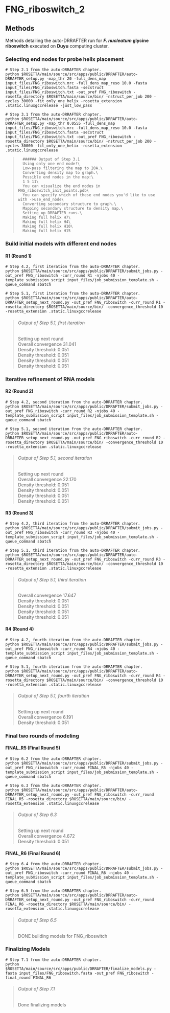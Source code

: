 # FNG_riboswitch_2

## Methods

Methods detailing the auto-DRRAFTER run for ***F. nucleatum* glycine riboswitch** executed on **Duyu** computing cluster.

### Selecting end nodes for probe helix placement
```shell
# Step 2.1 from the auto-DRRAFTER chapter.
python $ROSETTA/main/source/src/apps/public/DRRAFTER/auto-DRRAFTER_setup.py -map_thr 20 -full_dens_map input_files/FNG_riboswitch.mrc -full_dens_map_reso 10.0 -fasta input_files/FNG_riboswitch.fasta -secstruct input_files/FNG_riboswitch.txt -out_pref FNG_riboswitch -rosetta_directory $ROSETTA/main/source/bin/ -nstruct_per_job 200 -cycles 30000 -fit_only_one_helix -rosetta_extension .static.linuxgccrelease -just_low_pass
```

```shell
# Step 3.1 from the auto-DRRAFTER chapter.
python $ROSETTA/main/source/src/apps/public/DRRAFTER/auto-DRRAFTER_setup.py -map_thr 0.0555 -full_dens_map input_files/FNG_riboswitch.mrc -full_dens_map_reso 10.0 -fasta input_files/FNG_riboswitch.fasta -secstruct input_files/FNG_riboswitch.txt -out_pref FNG_riboswitch -rosetta_directory $ROSETTA/main/source/bin/ -nstruct_per_job 200 -cycles 30000 -fit_only_one_helix -rosetta_extension .static.linuxgccrelease
```
>		###### Output of Step 3.1
>		Using only one end node!\
>		Low-pass filtering the map to 20A.\
>		Converting density map to graph.\
>		Possible end nodes in the map:\
>		1 5 11\
>		You can visualize the end nodes in FNG_riboswitch_init_points.pdb\
>		You can specify which of these end nodes you'd like to use with ->use_end_node\
>		Converting secondary structure to graph.\
>		Mapping secondary structure to density map.\
>		Setting up DRRAFTER runs.\
>		Making full helix H7\
>		Making full helix H4\
>		Making full helix H10\
>		Making full helix H15

### Build initial models with different end nodes

#### R1 (Round 1)
```shell
# Step 4.2, first iteration from the auto-DRRAFTER chapter.
python $ROSETTA/main/source/src/apps/public/DRRAFTER/submit_jobs.py -out_pref FNG_riboswitch -curr_round R1 -njobs 40 -template_submission_script input_files/job_submission_template.sh -queue_command sbatch
```

```shell
# Step 5.1, first iteration from the auto-DRRAFTER chapter.
python $ROSETTA/main/source/src/apps/public/DRRAFTER/auto-DRRAFTER_setup_next_round.py -out_pref FNG_riboswitch -curr_round R1 -rosetta_directory $ROSETTA/main/source/bin/ -convergence_threshold 10 -rosetta_extension .static.linuxgccrelease
```
>###### Output of Step 5.1, first iteration
>	Setting up next round\
>	Overall convergence 31.041\
>	Density threshold: 0.051\
>	Density threshold: 0.051\
>	Density threshold: 0.051\
>	Density threshold: 0.051

### Iterative refinement of RNA models
#### R2 (Round 2)

```shell
# Step 4.2, second iteration from the auto-DRRAFTER chapter.
python $ROSETTA/main/source/src/apps/public/DRRAFTER/submit_jobs.py -out_pref FNG_riboswitch -curr_round R2 -njobs 40 -template_submission_script input_files/job_submission_template.sh -queue_command sbatch
```

```shell
# Step 5.1, second iteration from the auto-DRRAFTER chapter.
python $ROSETTA/main/source/src/apps/public/DRRAFTER/auto-DRRAFTER_setup_next_round.py -out_pref FNG_riboswitch -curr_round R2 -rosetta_directory $ROSETTA/main/source/bin/ -convergence_threshold 10 -rosetta_extension .static.linuxgccrelease
```
>###### Output of Step 5.1, second iteration
>	Setting up next round\
>	Overall convergence 22.170\
>	Density threshold: 0.051\
>	Density threshold: 0.051\
>	Density threshold: 0.051\
>	Density threshold: 0.051

#### R3 (Round 3)

```shell
# Step 4.2, third iteration from the auto-DRRAFTER chapter.
python $ROSETTA/main/source/src/apps/public/DRRAFTER/submit_jobs.py -out_pref FNG_riboswitch -curr_round R3 -njobs 40 -template_submission_script input_files/job_submission_template.sh -queue_command sbatch
```

```shell
# Step 5.1, third iteration from the auto-DRRAFTER chapter.
python $ROSETTA/main/source/src/apps/public/DRRAFTER/auto-DRRAFTER_setup_next_round.py -out_pref FNG_riboswitch -curr_round R3 -rosetta_directory $ROSETTA/main/source/bin/ -convergence_threshold 10 -rosetta_extension .static.linuxgccrelease
```
>###### Output of Step 5.1, third iteration
>	Overall convergence 17.647\
>	Density threshold: 0.051\
>	Density threshold: 0.051\
>	Density threshold: 0.051\
>	Density threshold: 0.051

#### R4 (Round 4)

```shell
# Step 4.2, fourth iteration from the auto-DRRAFTER chapter.
python $ROSETTA/main/source/src/apps/public/DRRAFTER/submit_jobs.py -out_pref FNG_riboswitch -curr_round R4 -njobs 40 -template_submission_script input_files/job_submission_template.sh -queue_command sbatch
```

```shell
# Step 5.1, fourth iteration from the auto-DRRAFTER chapter.
python $ROSETTA/main/source/src/apps/public/DRRAFTER/auto-DRRAFTER_setup_next_round.py -out_pref FNG_riboswitch -curr_round R4 -rosetta_directory $ROSETTA/main/source/bin/ -convergence_threshold 10 -rosetta_extension .static.linuxgccrelease
```
>###### Output of Step 5.1, fourth iteration
>	Setting up next round\
>	Overall convergence 6.191\
>	Density threshold: 0.051

### Final two rounds of modeling

#### FINAL_R5 (Final Round 5)

```shell
# Step 6.2 from the auto-DRRAFTER chapter.
python $ROSETTA/main/source/src/apps/public/DRRAFTER/submit_jobs.py -out_pref FNG_riboswitch -curr_round FINAL_R5 -njobs 40 -template_submission_script input_files/job_submission_template.sh -queue_command sbatch
```

```shell
# Step 6.3 from the auto-DRRAFTER chapter.
python $ROSETTA/main/source/src/apps/public/DRRAFTER/auto-DRRAFTER_setup_next_round.py -out_pref FNG_riboswitch -curr_round FINAL_R5 -rosetta_directory $ROSETTA/main/source/bin/ -rosetta_extension .static.linuxgccrelease
```
>###### Output of Step 6.3
>	Setting up next round\
>	Overall convergence 4.672\
>	Density threshold: 0.051

#### FINAL_R6 (Final Round 6)

```shell
# Step 6.4 from the auto-DRRAFTER chapter.
python $ROSETTA/main/source/src/apps/public/DRRAFTER/submit_jobs.py -out_pref FNG_riboswitch -curr_round FINAL_R6 -njobs 40 -template_submission_script input_files/job_submission_template.sh -queue_command sbatch
```

```shell
# Step 6.5 from the auto-DRRAFTER chapter.
python $ROSETTA/main/source/src/apps/public/DRRAFTER/auto-DRRAFTER_setup_next_round.py -out_pref FNG_riboswitch -curr_round FINAL_R6 -rosetta_directory $ROSETTA/main/source/bin/ -rosetta_extension .static.linuxgccrelease
```
>###### Output of Step 6.5
>	DONE building models for FNG_riboswitch

### Finalizing Models

```shell
# Step 7.1 from the auto-DRRAFTER chapter.
python $ROSETTA/main/source/src/apps/public/DRRAFTER/finalize_models.py -fasta input_files/FNG_riboswitch.fasta -out_pref FNG_riboswitch -final_round FINAL_R6
```
>###### Output of Step 7.1
>	Done finalizing models